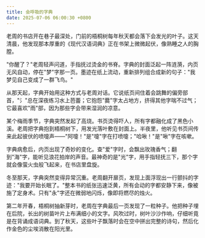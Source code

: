 ```yaml
---
title: 会呼吸的字典
date: 2025-07-06 06:00:30 +0800
---
```


老周的书店开在巷子最深处，门前的梧桐树每年秋天都会落下会发光的叶子。这天清晨，他发现那本厚重的《现代汉语词典》正在书架上微微起伏，像熟睡之人的胸膛。

"你醒了？"老周轻声问道，手指抚过烫金的书脊。字典的封面泛起一阵涟漪，内页无风自动，停在"梦"字那一页。墨迹在纸上流动，重新排列组合成新的句子："我梦见自己变成了一群飞鸟。"

从那天起，字典开始用这种方式与老周对话。它说纸页间住着会跳舞的偏旁部首，"氵"总在深夜练习水上芭蕾；它抱怨"爨"字太占地方，挤得其他字喘不过气；它最喜欢"雨"部，因为那些字会带来湿润的凉意。

某个梅雨季节，字典突然发起了高烧。书页烫得吓人，所有字都融化成了黑色小溪。老周把字典抱到梧桐树下，用发光落叶敷在封面上。半夜里，他听见书页间传来此起彼伏的喷嚏声——"阿嚏！"是"嚏"字在打喷嚏；"哈啾！"是"啾"字在咳嗽。

字典病愈后，内页出现了奇妙的变化。查"爱"字时，会飘出玫瑰香气；翻到"海"字，能听见浪花拍岸的声音。最神奇的是"光"字，用手指轻抚三下，那个字就会像萤火虫般飞起来，在书店里盘旋。

冬至那天，字典突然变得异常沉重。老周翻开扉页，发现上面浮现出一行颤抖的字迹："我要开始长眠了。"整本书的纸张迅速泛黄，所有会动的字都安静下来，像被施了定身术。只有"永"字还在微弱地闪烁，像即将燃尽的烛火。

第二年开春，梧桐树抽新芽时，老周在字典最后一页发现了一粒种子。他把种子埋在后院，长出的树苗叶片上布满细小的文字。风吹过时，树叶沙沙作响，仔细听竟是在背诵成语词典。到了秋天，这些叶子飘落时会在空中拼出完整的诗句，然后化作金色的尘埃消散在阳光里。
